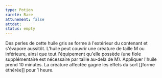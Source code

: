 ```yaml
---
type: Potion
rareté: Rare
attunement: false
attdet:
status: empty
---
```

Des perles de cette huile gris se forme à l'extérieur du contenant et s'évapore aussitôt. L'huile peut couvrir une créature de taille M ou inférieure, ainsi que tout l'équipement qu'elle possède (une fiole supplémentaire est nécessaire par taille au-delà de M). Appliquer l'huile prend 10 minutes. La créature affectée gagne les effets du sort [[forme éthérée]] pour 1 heure.